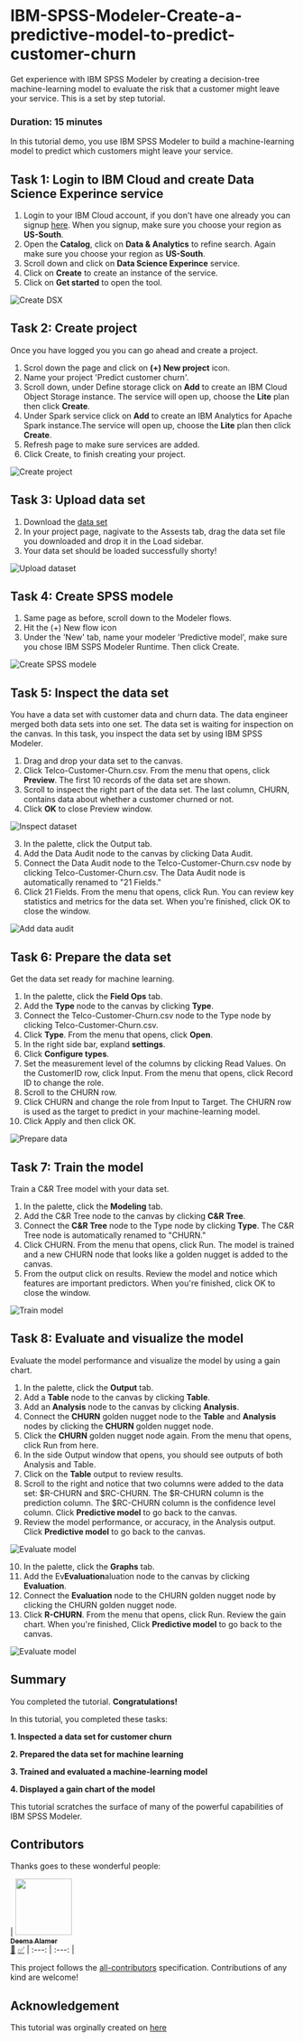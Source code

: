 # IBM-SPSS-Modeler-Create-a-predictive-model-to-predict-customer-churn
Get experience with IBM SPSS Modeler by creating a decision-tree machine-learning model to evaluate the risk that a customer might leave your service. This is a set by step tutorial. 

### Duration: 15 minutes
In this tutorial demo, you use IBM SPSS Modeler to build a machine-learning model to predict which customers might leave your service.

## Task 1: Login to IBM Cloud and create Data Science Experince service

1. Login to your IBM Cloud account, if you don't have one already you can signup [here](https://ibm.biz/BdZYZd
). When you signup, make sure you choose your region as **US-South**.
2. Open the **Catalog**, click on **Data & Analytics** to refine search. Again make sure you choose your region as **US-South**.
3. Scroll down and click on **Data Science Experince** service.
4. Click on **Create** to create an instance of the service.
5. Click on **Get started** to open the tool.

![Create DSX](https://github.com/Deemaalamer/IBM-SPSS-Modeler-Create-a-predictive-model-to-predict-customer-churn/blob/master/images/dsx1.gif)

## Task 2: Create project

Once you have logged you you can go ahead and create a project.

1. Scrol down the page and click on **(+) New project** icon.
2. Name your project 'Predict customer churn'.
3. Scroll down, under Define storage click on **Add** to create an IBM Cloud Object Storage instance. The service will open up, choose the **Lite** plan then click **Create**.
4. Under Spark service click on **Add** to create an IBM Analytics for Apache Spark instance.The service will open up, choose the **Lite** plan then click **Create**.
5. Refresh page to make sure services are added.
6. Click Create, to finish creating your project.

![Create project](https://github.com/Deemaalamer/IBM-SPSS-Modeler-Create-a-predictive-model-to-predict-customer-churn/blob/master/images/dsx12.gif)

## Task 3: Upload data set

1. Download the [data set](https://github.com/Deemaalamer/IBM-SPSS-Modeler-Create-a-predictive-model-to-predict-customer-churn/blob/master/Telco-Customer-Churn.csv)
2. In your project page, nagivate to the Assests tab, drag the data set file you downloaded and drop it in the Load sidebar.
3. Your data set should be loaded successfully shorty!

![Upload dataset](https://github.com/Deemaalamer/IBM-SPSS-Modeler-Create-a-predictive-model-to-predict-customer-churn/blob/master/images/dsx3.gif)


## Task 4: Create SPSS modele

1. Same page as before, scroll down to the Modeler flows.
2. Hit the (+) New flow icon
3. Under the 'New' tab, name your modeler 'Predictive model', make sure you chose IBM SSPS Modeler Runtime. Then click Create.

![Create SPSS modele](https://github.com/Deemaalamer/IBM-SPSS-Modeler-Create-a-predictive-model-to-predict-customer-churn/blob/master/images/dsx4.gif)

## Task 5: Inspect the data set
You have a data set with customer data and churn data. The data engineer merged both data sets into one set. The data set is waiting for inspection on the canvas. In this task, you inspect the data set by using IBM SPSS Modeler.

1. Drag and drop your data set to the canvas.
2. Click Telco-Customer-Churn.csv. From the menu that opens, click **Preview**. The first 10 records of the data set are shown.
3. Scroll to inspect the right part of the data set. The last column, CHURN, contains data about whether a customer churned or not. 
4. Click **OK** to close Preview window.

![Inspect dataset](https://github.com/Deemaalamer/IBM-SPSS-Modeler-Create-a-predictive-model-to-predict-customer-churn/blob/master/images/dsx13.gif)

3. In the palette, click the Output tab.
4. Add the Data Audit node to the canvas by clicking Data Audit.
5. Connect the Data Audit node to the Telco-Customer-Churn.csv node by clicking Telco-Customer-Churn.csv. The Data Audit node is automatically renamed to "21 Fields."
6. Click 21 Fields. From the menu that opens, click Run. You can review key statistics and metrics for the data set. When you're finished, click OK to close the window.

![Add data audit](https://github.com/Deemaalamer/IBM-SPSS-Modeler-Create-a-predictive-model-to-predict-customer-churn/blob/master/images/dsx7.gif)

## Task 6: Prepare the data set
Get the data set ready for machine learning.

1. In the palette, click the **Field Ops** tab.
2. Add the **Type** node to the canvas by clicking **Type**.
3. Connect the Telco-Customer-Churn.csv node to the Type node by clicking Telco-Customer-Churn.csv.
4. Click **Type**. From the menu that opens, click **Open**.
5. In the right side bar, expland **settings**.
6. Click **Configure types**.
7. Set the measurement level of the columns by clicking Read Values. On the CustomerID row, click Input. From the menu that opens, click Record ID to change the role.
6. Scroll to the CHURN row.
7. Click CHURN and change the role from Input to Target. The CHURN row is used as the target to predict in your machine-learning model.
8. Click Apply and then click OK.

![Prepare data](https://github.com/Deemaalamer/IBM-SPSS-Modeler-Create-a-predictive-model-to-predict-customer-churn/blob/master/images/dsx8.gif)

## Task 7: Train the model
Train a C&R Tree model with your data set.

1. In the palette, click the **Modeling** tab.
2. Add the C&R Tree node to the canvas by clicking **C&R Tree**.
3. Connect the **C&R Tree** node to the Type node by clicking **Type**. The C&R Tree node is automatically renamed to "CHURN."
4. Click CHURN. From the menu that opens, click Run. The model is trained and a new CHURN node that looks like a golden nugget is added to the canvas.
5. From the output click on results. Review the model and notice which features are important predictors. When you're finished, click OK to close the window.

![Train model](https://github.com/Deemaalamer/IBM-SPSS-Modeler-Create-a-predictive-model-to-predict-customer-churn/blob/master/images/dsx9.gif)

## Task 8: Evaluate and visualize the model
Evaluate the model performance and visualize the model by using a gain chart.

1. In the palette, click the **Output** tab.
2. Add a **Table** node to the canvas by clicking **Table**.
3. Add an **Analysis** node to the canvas by clicking **Analysis**.
4. Connect the **CHURN** golden nugget node to the **Table** and **Analysis** nodes by clicking the **CHURN** golden nugget node.
5. Click the **CHURN** golden nugget node again. From the menu that opens, click Run from here. 
6. In the side Output window that opens, you should see outputs of both Analysis and Table.
7. Click on the **Table** output to review results.
8. Scroll to the right and notice that two columns were added to the data set: $R-CHURN and $RC-CHURN. The $R-CHURN column is the prediction column. The $RC-CHURN column is the confidence level column. Click **Predictive model** to go back to the canvas.
9. Review the model performance, or accuracy, in the Analysis output. Click **Predictive model** to go back to the canvas.

![Evaluate model](https://github.com/Deemaalamer/IBM-SPSS-Modeler-Create-a-predictive-model-to-predict-customer-churn/blob/master/images/dsx10.gif)

10. In the palette, click the **Graphs** tab.
11. Add the Ev**Evaluation**aluation node to the canvas by clicking **Evaluation**.
12. Connect the **Evaluation** node to the CHURN golden nugget node by clicking the CHURN golden nugget node.
13. Click **R-CHURN**. From the menu that opens, click Run. Review the gain chart. When you're finished, Click **Predictive model** to go back to the canvas.

![Evaluate model](https://github.com/Deemaalamer/IBM-SPSS-Modeler-Create-a-predictive-model-to-predict-customer-churn/blob/master/images/dsx11.gif)


## Summary

You completed the tutorial. **Congratulations!**

In this tutorial, you completed these tasks:

**1. Inspected a data set for customer churn**

**2. Prepared the data set for machine learning**

**3. Trained and evaluated a machine-learning model**

**4. Displayed a gain chart of the model**

This tutorial scratches the surface of many of the powerful capabilities of IBM SPSS Modeler. 


## Contributors

Thanks goes to these wonderful people:

<!-- ALL-CONTRIBUTORS-LIST:START - Do not remove or modify this section -->
<!-- prettier-ignore -->
| [<img src="https://avatars2.githubusercontent.com/u/9212117?s=400&u=e8e8f322cb3d83a5442fe372c64884b7ffa1ee3c&v=4" width="100px;"/><br /><sub><b>Deema Alamer</b></sub>](https://twitter.com/deemaalamer)<br /> [📖](#Contributors "Documentation") [✅](#Contributors "Tutorials")
| :---: | :---: |

This project follows the [all-contributors][all-contributors] specification.
Contributions of any kind are welcome!

[all-contributors]: https://github.com/kentcdodds/all-contributors

## Acknowledgement

This tutorial was orginally created on [here](https://www.ibm.com/cloud/garage/demo/try-spss-modeler/)